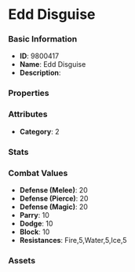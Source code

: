 # Edd Disguise



### Basic Information

- **ID**: 9800417
- **Name**: Edd Disguise
- **Description**: 

### Properties


### Attributes

- **Category**: 2

### Stats


### Combat Values

- **Defense (Melee)**: 20
- **Defense (Pierce)**: 20
- **Defense (Magic)**: 20
- **Parry**: 10
- **Dodge**: 10
- **Block**: 10
- **Resistances**: Fire,5,Water,5,Ice,5

### Assets


